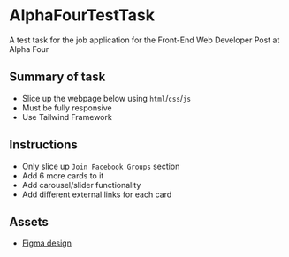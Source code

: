 # AlphaFourTestTask

A test task for the job application for the Front-End Web Developer Post at Alpha Four

## Summary of task

- Slice up the webpage below using `html`/`css`/`js`
- Must be fully responsive
- Use Tailwind Framework

## Instructions

- Only slice up `Join Facebook Groups` section
- Add 6 more cards to it
- Add carousel/slider functionality
- Add different external links for each card

## Assets

- [Figma design](https://www.figma.com/file/ir2FJpnDGau6rjbdBEjKPk/Dev-Test?type=design&mode=design)